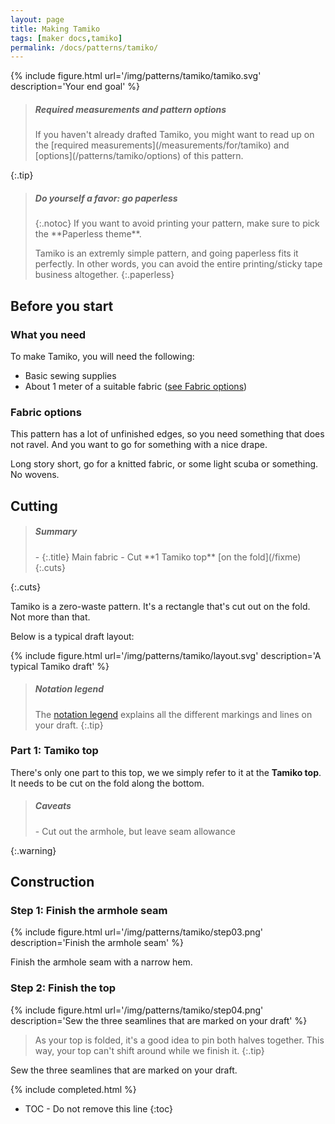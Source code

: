 ```yaml
---
layout: page
title: Making Tamiko
tags: [maker docs,tamiko]
permalink: /docs/patterns/tamiko/
---
```

{% include figure.html
    url='/img/patterns/tamiko/tamiko.svg'
    description='Your end goal'
%}

> <h5>Required measurements and pattern options</h5>
> If you haven't already drafted Tamiko, you might want to read up on the [required measurements](/measurements/for/tamiko) and [options](/patterns/tamiko/options) of this pattern.
{:.tip}

> <h5>Do yourself a favor: go paperless</h5>
> {:.notoc}
> If you want to avoid printing your pattern, make sure to pick the **Paperless theme**. 
> 
> Tamiko is an extremly simple pattern, and going paperless fits it perfectly.
> In other words, you can avoid the entire printing/sticky tape business altogether.
{:.paperless}

## Before you start

### What you need

To make Tamiko, you will need the following:

- Basic sewing supplies
- About 1 meter of a suitable fabric ([see Fabric options](#fabric-options))

### Fabric options

This pattern has a lot of unfinished edges, so you need something that does not ravel. And you want to go for something with a nice drape.

Long story short, go for a knitted fabric, or some light scuba or something. No wovens.

## Cutting

> <h5>Summary</h5>
> - {:.title} Main fabric
>   - Cut **1 Tamiko top** [on the fold](/fixme)
> {:.cuts}
{:.cuts}

Tamiko is a zero-waste pattern. It's a rectangle that's cut out on the fold. Not more than that.

Below is a typical draft layout:

{% include figure.html
    url='/img/patterns/tamiko/layout.svg'
    description='A typical Tamiko draft'
%}

> <h5>Notation legend</h5>
>
> The [notation legend](/docs/patterns/notation-legend) explains all the different markings and lines on your draft.
{:.tip}

### Part 1: Tamiko top

There's only one part to this top, we we simply refer to it at the **Tamiko top**.
It needs to be cut on the fold along the bottom.

> <h5>Caveats</h5>
> - Cut out the armhole, but leave seam allowance
{:.warning}

## Construction

### Step 1: Finish the armhole seam

{% include figure.html
    url='/img/patterns/tamiko/step03.png'
    description='Finish the armhole seam'
%}

Finish the armhole seam with a narrow hem.

### Step 2: Finish the top
{% include figure.html
    url='/img/patterns/tamiko/step04.png'
    description='Sew the three seamlines that are marked on your draft'
%}

> As your top is folded, it's a good idea to pin both halves together.
> This way, your top can't shift around while we finish it.
{:.tip}

Sew the three seamlines that are marked on your draft.


{% include completed.html %}


* TOC - Do not remove this line
{:toc}

